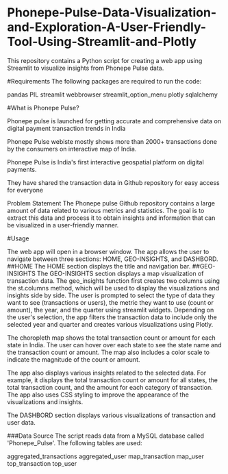 # Phonepe-Pulse-Data-Visualization-and-Exploration-A-User-Friendly-Tool-Using-Streamlit-and-Plotly

This repository contains a Python script for creating a web app using Streamlit to visualize insights from Phonepe Pulse data.

#Requirements
The following packages are required to run the code:

pandas
PIL
streamlit
webbrowser
streamlit_option_menu
plotly
sqlalchemy

#What is Phonepe Pulse?

Phonepe pulse is launched for getting accurate and comprehensive data on digital payment transaction trends in India

Phonepe Pulse webiste mostly shows more than 2000+ transactions done by the consumers on interactive map of India.

Phonepe Pulse is India's first interactive geospatial platform on digital payments.

They have shared the transaction data in Github repository for easy access for everyone

Problem Statement
The Phonepe pulse Github repository contains a large amount of data related to various metrics and statistics. The goal is to extract this data and process it to obtain insights and information that can be visualized in a user-friendly manner.

#Usage

The web app will open in a browser window. The app allows the user to navigate between three sections: HOME, GEO-INSIGHTS, and DASHBORD.
##HOME
The HOME section displays the title and navigation bar.
##GEO-INSIGHTS
The GEO-INSIGHTS section displays a map visualization of transaction data.
The geo_insights function first creates two columns using the st.columns method, which will be used to display the visualizations and insights side by side. The user is prompted to select the type of data they want to see (transactions or users), the metric they want to use (count or amount), the year, and the quarter using streamlit widgets. Depending on the user's selection, the app filters the transaction data to include only the selected year and quarter and creates various visualizations using Plotly.

The choropleth map shows the total transaction count or amount for each state in India. The user can hover over each state to see the state name and the transaction count or amount. The map also includes a color scale to indicate the magnitude of the count or amount.

The app also displays various insights related to the selected data. For example, it displays the total transaction count or amount for all states, the total transaction count, and the amount for each category of transaction. The app also uses CSS styling to improve the appearance of the visualizations and insights.



The DASHBORD section displays various visualizations of transaction and user data.

###Data Source
The script reads data from a MySQL database called 'Phonepe_Pulse'. The following tables are used:

aggregated_transactions
aggregated_user
map_transaction
map_user
top_transaction
top_user
